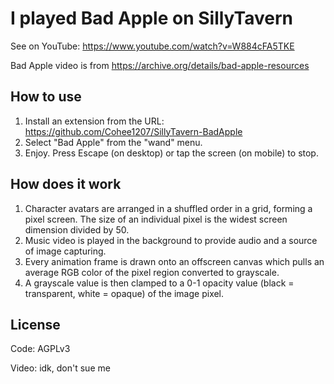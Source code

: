# I played Bad Apple on SillyTavern

See on YouTube: <https://www.youtube.com/watch?v=W884cFA5TKE>

Bad Apple video is from <https://archive.org/details/bad-apple-resources>

## How to use

1. Install an extension from the URL: <https://github.com/Cohee1207/SillyTavern-BadApple>
2. Select "Bad Apple" from the "wand" menu.
3. Enjoy. Press Escape (on desktop) or tap the screen (on mobile) to stop.

## How does it work

1. Character avatars are arranged in a shuffled order in a grid, forming a pixel screen. The size of an individual pixel is the widest screen dimension divided by 50.
2. Music video is played in the background to provide audio and a source of image capturing.
3. Every animation frame is drawn onto an offscreen canvas which pulls an average RGB color of the pixel region converted to grayscale.
4. A grayscale value is then clamped to a 0-1 opacity value (black = transparent, white = opaque) of the image pixel.

## License

Code: AGPLv3

Video: idk, don't sue me
